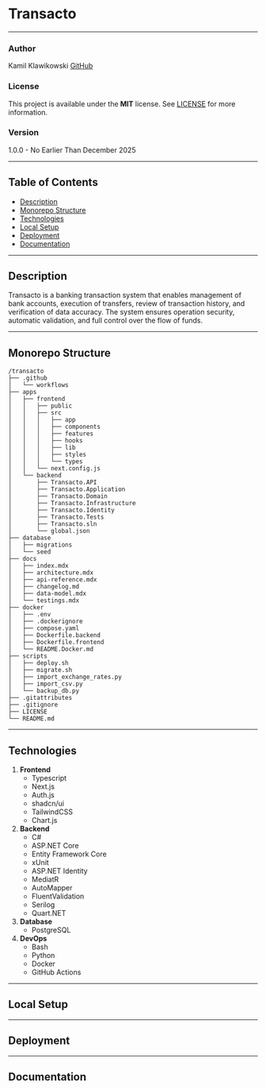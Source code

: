 # Transacto

---

### Author

Kamil Klawikowski
[GitHub](https://github.com/kamil-klawi)

### License

This project is available under the **MIT** license.
See [LICENSE](LICENSE) for more information.

### Version

1.0.0 - No Earlier Than December 2025

---

## Table of Contents

- [Description](#description)
- [Monorepo Structure](#monorepo-structure)
- [Technologies](#technologies)
- [Local Setup](#local-setup)
- [Deployment](#deployment)
- [Documentation](#documentation)

---

## Description

Transacto is a banking transaction system that enables management of bank accounts, execution of transfers, review of transaction history, and verification of data accuracy. The system ensures operation security, automatic validation, and full control over the flow of funds.

---

## Monorepo Structure

```
/transacto
├── .github
│   └── workflows
├── apps
│   ├── frontend
│   │   ├── public
│   │   ├── src
│   │   │   ├── app
│   │   │   ├── components
│   │   │   ├── features
│   │   │   ├── hooks
│   │   │   ├── lib
│   │   │   ├── styles
│   │   │   └── types
│   │   └── next.config.js
│   └── backend
│       ├── Transacto.API
│       ├── Transacto.Application
│       ├── Transacto.Domain
│       ├── Transacto.Infrastructure
│       ├── Transacto.Identity
│       ├── Transacto.Tests 
│       ├── Transacto.sln
│       └── global.json
├── database
│   ├── migrations
│   └── seed
├── docs
│   ├── index.mdx
│   ├── architecture.mdx
│   ├── api-reference.mdx
│   ├── changelog.md
│   ├── data-model.mdx
│   └── testings.mdx
├── docker
│   ├── .env
│   ├── .dockerignore
│   ├── compose.yaml
│   ├── Dockerfile.backend
│   ├── Dockerfile.frontend
│   └── README.Docker.md
├── scripts
│   ├── deploy.sh
│   ├── migrate.sh
│   ├── import_exchange_rates.py
│   ├── import_csv.py
│   └── backup_db.py
├── .gitattributes
├── .gitignore
├── LICENSE
└── README.md
```

---

## Technologies

1. **Frontend**
    - Typescript
    - Next.js
    - Auth.js
    - shadcn/ui
    - TailwindCSS
    - Chart.js
2. **Backend**
    - C#
    - ASP.NET Core
    - Entity Framework Core
    - xUnit
    - ASP.NET Identity
    - MediatR
    - AutoMapper
    - FluentValidation
    - Serilog
    - Quart.NET
3. **Database**
    - PostgreSQL
4. **DevOps**
    - Bash
    - Python
    - Docker
    - GitHub Actions

---

## Local Setup

---

## Deployment

---

## Documentation
